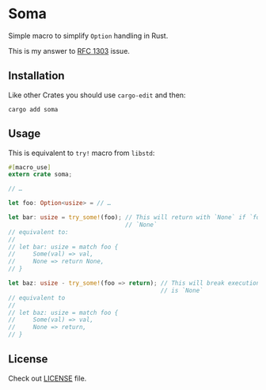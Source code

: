 # Soma

Simple macro to simplify `Option` handling in Rust.

This is my answer to [RFC 1303](https://github.com/rust-lang/rfcs/issues/1303) issue.

## Installation

Like other Crates you should use `cargo-edit` and then:

    cargo add soma

## Usage

This is equivalent to `try!` macro from `libstd`:

```rust
#[macro_use]
extern crate soma;

// …

let foo: Option<usize> = // …

let bar: usize = try_some!(foo); // This will return with `None` if `foo` is
                                 // `None`
// equivalent to:
//
// let bar: usize = match foo {
//     Some(val) => val,
//     None => return None,
// }

let baz: usize - try_some!(foo => return); // This will break execution if `foo`
                                           // is `None`
// equivalent to
//
// let baz: usize = match foo {
//     Some(val) => val,
//     None => return,
// }
```

## License

Check out [LICENSE](LICENSE) file.

